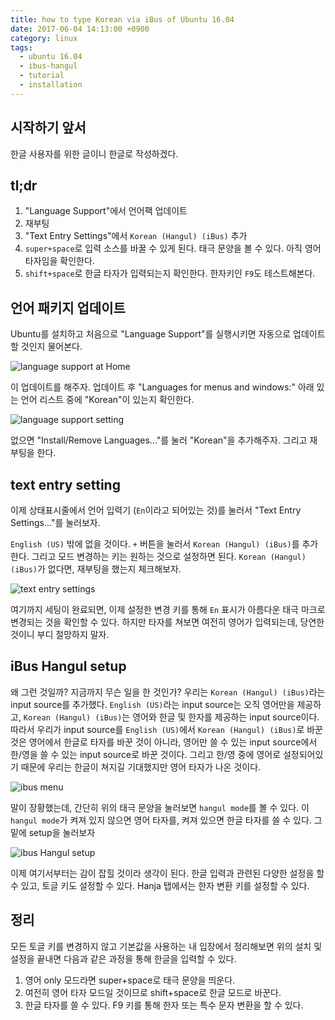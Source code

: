 ```yaml
---
title: how to type Korean via iBus of Ubuntu 16.04
date: 2017-06-04 14:13:00 +0900
category: linux
tags:
  - ubuntu 16.04
  - ibus-hangul
  - tutorial
  - installation
---
```

## 시작하기 앞서
한글 사용자를 위한 글이니 한글로 작성하겠다.

## tl;dr

1. "Language Support"에서 언어팩 업데이트
2. 재부팅
3. "Text Entry Settings"에서 `Korean (Hangul) (iBus)` 추가
4. `super+space`로 입력 소스를 바꿀 수 있게 된다. 태극 문양을 볼 수 있다. 아직 영어 타자임을 확인한다.
5. `shift+space`로 한글 타자가 입력되는지 확인한다. 한자키인 `F9`도 테스트해본다.

## 언어 패키지 업데이트
Ubuntu를 설치하고 처음으로 "Language Support"를 실행시키면 자동으로 업데이트 할 것인지 물어본다.

![language support at Home]({{site.baseurl}}/assets/img/ubuntu-ibus-hangul-01-language-support.png)

이 업데이트를 해주자. 업데이트 후 "Languages for menus and windows:" 아래 있는 언어 리스트 중에 "Korean"이 있는지 확인한다.

![language support setting]({{site.baseurl}}/assets/img/ubuntu-ibus-hangul-02-setting-language-support.png)

없으면 "Install/Remove Languages..."를 눌러 "Korean"을 추가해주자. 그리고 재부팅을 한다.

## text entry setting
이제 상태표시줄에서 언어 입력기 (`En`이라고 되어있는 것)를 눌러서 "Text Entry Settings..."를 눌러보자.

`English (US)` 밖에 없을 것이다. `+` 버튼을 눌러서 `Korean (Hangul) (iBus)`를 추가한다. 그리고 모드 변경하는 키는 원하는 것으로 설정하면 된다. `Korean (Hangul) (iBus)`가 없다면, 재부팅을 했는지 체크해보자.

![text entry settings]({{site.baseurl}}/assets/img/ubuntu-ibus-hangul-03-text-entry-settings.png)

여기까지 세팅이 완료되면, 이제 설정한 변경 키를 통해 `En` 표시가 아름다운 태극 마크로 변경되는 것을 확인할 수 있다. 하지만 타자를 쳐보면 여전히 영어가 입력되는데, 당연한 것이니 부디 절망하지 말자.

## iBus Hangul setup
왜 그런 것일까? 지금까지 무슨 일을 한 것인가? 우리는 `Korean (Hangul) (iBus)`라는 input source를 추가했다. `English (US)`라는 input source는 오직 영어만을 제공하고, `Korean (Hangul) (iBus)`는 영어와 한글 및 한자를 제공하는 input source이다. 따라서 우리가 input source를 `English (US)`에서 `Korean (Hangul) (iBus)`로 바꾼 것은 영어에서 한글로 타자를 바꾼 것이 아니라, 영어만 쓸 수 있는 input source에서 한/영을 쓸 수 있는 input source로 바꾼 것이다. 그리고 한/영 중에 영어로 설정되어있기 때문에 우리는 한글이 쳐지길 기대했지만 영어 타자가 나온 것이다.

![ibus menu]({{site.baseurl}}/assets/img/ubuntu-ibus-hangul-04-ibus-menu.png)

말이 장황했는데, 간단히 위의 태극 문양을 눌러보면 `hangul mode`를 볼 수 있다. 이 `hangul mode`가 켜져 있지 않으면 영어 타자를, 켜져 있으면 한글 타자를 쓸 수 있다. 그 밑에 setup을 눌러보자

![ibus Hangul setup]({{site.baseurl}}/assets/img/ubuntu-ibus-hangul-05-setup.png)

이제 여기서부터는 감이 잡힐 것이라 생각이 된다. 한글 입력과 관련된 다양한 설정을 할 수 있고, 토글 키도 설정할 수 있다. Hanja 탭에서는 한자 변환 키를 설정할 수 있다.

## 정리
모든 토글 키를 변경하지 않고 기본값을 사용하는 내 입장에서 정리해보면 위의 설치 및 설정을 끝내면 다음과 같은 과정을 통해 한글을 입력할 수 있다.

1. 영어 only 모드라면 super+space로 태극 문양을 띄운다.
2. 여전히 영어 타자 모드일 것이므로 shift+space로 한글 모드로 바꾼다.
3. 한글 타자를 쓸 수 있다. F9 키를 통해 한자 또는 특수 문자 변환을 할 수 있다.
